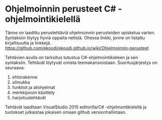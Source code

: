 # Ohjelmoinnin perusteet C# -ohjelmointikielellä

Tänne on laadittu perustehtäviä ohjelmoinnin perusteiden opiskelua varten. Syntaksiin löytyy hyviä oppaita netistä. Ohessa linkki, jonne on listattu kirjallisuutta ja linkkejä. https://github.com/ekoodi/ekoodi.github.io/wiki/Ohjelmoinnin-perusteet

Tehtävien avulla on tarkoitus tutustua C#-ohjelmointikieleen ja sen syntaksiin. Tehtävät löytyvät omista teemakansioistaan.
Suoritusjärjestys on seuraava:

1. ehtorakenne
2. silmukka
3. funktiot ja aliohjelmat
4. merkkijonon käsittely
5. harjoitustehtävät 

Tehtävät laaditaan VisualStudio 2015 editorilla/C# -ohjelmontikielellä ja tuotokset julkaistaa jokaisen omaan github versionhallintaan.
